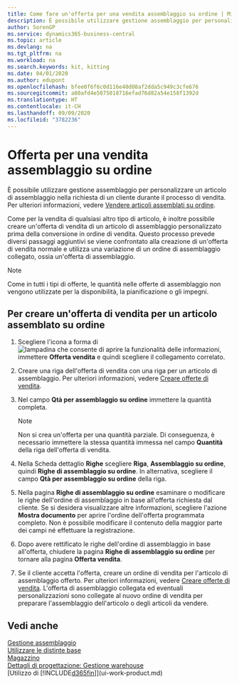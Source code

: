 ```yaml
---
title: Come fare un'offerta per una vendita assemblaggio su ordine | Microsoft Docs
description: È possibile utilizzare gestione assemblaggio per personalizzare un articolo di assemblaggio nella richiesta di un cliente durante il processo di vendita.
author: SorenGP
ms.service: dynamics365-business-central
ms.topic: article
ms.devlang: na
ms.tgt_pltfrm: na
ms.workload: na
ms.search.keywords: kit, kitting
ms.date: 04/01/2020
ms.author: edupont
ms.openlocfilehash: bfee0f6f6c0d116e40d08af2dda5c949c3cfe676
ms.sourcegitcommit: a80afd4e5075018716efad76d82a54e158f1392d
ms.translationtype: HT
ms.contentlocale: it-CH
ms.lasthandoff: 09/09/2020
ms.locfileid: "3782236"
---
```

# <a name="quote-an-assemble-to-order-sale"></a>Offerta per una vendita assemblaggio su ordine
È possibile utilizzare gestione assemblaggio per personalizzare un articolo di assemblaggio nella richiesta di un cliente durante il processo di vendita. Per ulteriori informazioni, vedere [Vendere articoli assemblati su ordine](assembly-how-to-sell-items-assembled-to-order.md).  

Come per la vendita di qualsiasi altro tipo di articolo, è inoltre possibile creare un'offerta di vendita di un articolo di assemblaggio personalizzato prima della conversione in ordine di vendita. Questo processo prevede diversi passaggi aggiuntivi se viene confrontato alla creazione di un'offerta di vendita normale e utilizza una variazione di un ordine di assemblaggio collegato, ossia un'offerta di assemblaggio.

> [!NOTE]  
>  Come in tutti i tipi di offerte, le quantità nelle offerte di assemblaggio non vengono utilizzate per la disponibilità, la pianificazione o gli impegni.  

## <a name="to-create-a-sales-quote-for-an-assemble-to-order-item"></a>Per creare un'offerta di vendita per un articolo assemblato su ordine  
1.  Scegliere l'icona a forma di ![lampadina che consente di aprire la funzionalità delle informazioni](media/ui-search/search_small.png "Informazioni sull'operazione che si desidera eseguire"), immettere **Offerta vendita** e quindi scegliere il collegamento correlato.  
2.  Creare una riga dell'offerta di vendita con una riga per un articolo di assemblaggio. Per ulteriori informazioni, vedere [Creare offerte di vendita](sales-how-make-offers.md).  
3.  Nel campo **Qtà per assemblaggio su ordine** immettere la quantità completa.

    > [!NOTE]  
    >  Non si crea un'offerta per una quantità parziale. Di conseguenza, è necessario immettere la stessa quantità immessa nel campo **Quantità** della riga dell'offerta di vendita.  

4.  Nella Scheda dettaglio **Righe** scegliere **Riga**, **Assemblaggio su ordine**, quindi **Righe di assemblaggio su ordine**. In alternativa, scegliere il campo **Qtà per assemblaggio su ordine** della riga.  
5.  Nella pagina **Righe di assemblaggio su ordine** esaminare o modificare le righe dell'ordine di assemblaggio in base all'offerta richiesta dal cliente. Se si desidera visualizzare altre informazioni, scegliere l'azione **Mostra documento** per aprire l'ordine dell'offerta programmata completo. Non è possibile modificare il contenuto della maggior parte dei campi né effettuare la registrazione.  
6.  Dopo avere rettificato le righe dell'ordine di assemblaggio in base all'offerta, chiudere la pagina **Righe di assemblaggio su ordine** per tornare alla pagina **Offerta vendita**.  
7.  Se il cliente accetta l'offerta, creare un ordine di vendita per l'articolo di assemblaggio offerto. Per ulteriori informazioni, vedere [Creare offerte di vendita](sales-how-make-offers.md). L'offerta di assemblaggio collegata ed eventuali personalizzazioni sono collegate al nuovo ordine di vendita per preparare l'assemblaggio dell'articolo o degli articoli da vendere.  

## <a name="see-also"></a>Vedi anche  
[Gestione assemblaggio](assembly-assemble-items.md)  
[Utilizzare le distinte base](inventory-how-work-BOMs.md)  
[Magazzino](inventory-manage-inventory.md)  
[Dettagli di progettazione: Gestione warehouse](design-details-warehouse-management.md)  
[Utilizzo di [!INCLUDE[d365fin](includes/d365fin_md.md)]](ui-work-product.md)
